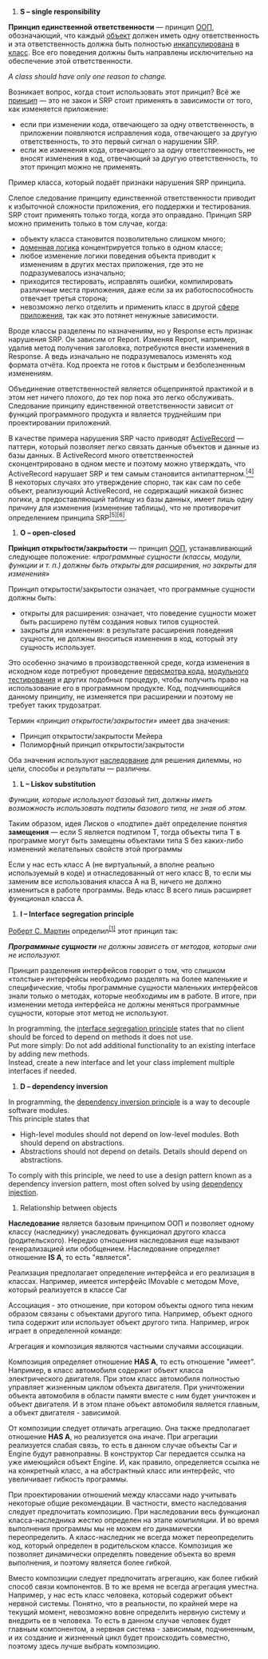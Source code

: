 1. **S – single responsibility**

**Принцип единственной ответственности** — принцип [ООП](https://ru.wikipedia.org/wiki/%D0%9E%D0%B1%D1%8A%D0%B5%D0%BA%D1%82%D0%BD%D0%BE-%D0%BE%D1%80%D0%B8%D0%B5%D0%BD%D1%82%D0%B8%D1%80%D0%BE%D0%B2%D0%B0%D0%BD%D0%BD%D0%BE%D0%B5_%D0%BF%D1%80%D0%BE%D0%B3%D1%80%D0%B0%D0%BC%D0%BC%D0%B8%D1%80%D0%BE%D0%B2%D0%B0%D0%BD%D0%B8%D0%B5), обозначающий, что каждый [объект](https://ru.wikipedia.org/wiki/%D0%9E%D0%B1%D1%8A%D0%B5%D0%BA%D1%82_%28%D0%BF%D1%80%D0%BE%D0%B3%D1%80%D0%B0%D0%BC%D0%BC%D0%B8%D1%80%D0%BE%D0%B2%D0%B0%D0%BD%D0%B8%D0%B5%29"%20\o%20"Объект%20%28программирование%29) должен иметь одну ответственность и эта ответственность должна быть полностью [инкапсулирована](https://ru.wikipedia.org/wiki/%D0%98%D0%BD%D0%BA%D0%B0%D0%BF%D1%81%D1%83%D0%BB%D1%8F%D1%86%D0%B8%D1%8F_%28%D0%BF%D1%80%D0%BE%D0%B3%D1%80%D0%B0%D0%BC%D0%BC%D0%B8%D1%80%D0%BE%D0%B2%D0%B0%D0%BD%D0%B8%D0%B5%29"%20\o%20"Инкапсуляция%20%28программирование%29) в [класс](https://ru.wikipedia.org/wiki/%D0%9A%D0%BB%D0%B0%D1%81%D1%81_%28%D0%BF%D1%80%D0%BE%D0%B3%D1%80%D0%B0%D0%BC%D0%BC%D0%B8%D1%80%D0%BE%D0%B2%D0%B0%D0%BD%D0%B8%D0%B5%29"%20\o%20"Класс%20%28программирование%29). Все его поведения должны быть направлены исключительно на обеспечение этой ответственности.

_A class should have only one reason to change._

Возникает вопрос, когда стоит использовать этот принцип? Всё же [принцип](https://ru.wikipedia.org/wiki/%D0%9F%D1%80%D0%B8%D0%BD%D1%86%D0%B8%D0%BF"%20\o%20"Принцип) — это не закон и SRP стоит применять в зависимости от того, как изменяется приложение:

- если при изменении кода, отвечающего за одну ответственность, в приложении появляются исправления кода, отвечающего за другую ответственность, то это первый сигнал о нарушении SRP.
- если же изменения кода, отвечающего за одну ответственность, не вносят изменения в код, отвечающий за другую ответственность, то этот принцип можно не применять.

Пример класса, который подаёт признаки нарушения SRP принципа.

Слепое следование принципу единственной ответственности приводит к избыточной сложности приложения, его поддержки и тестирования. SRP стоит применять только тогда, когда это оправдано. Принцип SRP можно применить только в том случае, когда:

- объекту класса становится позволительно слишком много;
- [доменная логика](https://ru.wikipedia.org/wiki/%D0%94%D0%BE%D0%BC%D0%B5%D0%BD%D0%BD%D1%8B%D0%B9_%D0%BE%D0%B1%D1%8A%D0%B5%D0%BA%D1%82) концентрируется только в одном классе;
- любое изменение логики поведения объекта приводит к изменениям в других местах приложения, где это не подразумевалось изначально;
- приходится тестировать, исправлять ошибки, компилировать различные места приложения, даже если за их работоспособность отвечает третья сторона;
- невозможно легко отделить и применить класс в другой [сфере приложения](https://ru.wikipedia.org/wiki/%D0%9F%D1%80%D0%B8%D0%BA%D0%BB%D0%B0%D0%B4%D0%BD%D0%BE%D0%B5_%D0%BF%D1%80%D0%BE%D0%B3%D1%80%D0%B0%D0%BC%D0%BC%D0%BD%D0%BE%D0%B5_%D0%BE%D0%B1%D0%B5%D1%81%D0%BF%D0%B5%D1%87%D0%B5%D0%BD%D0%B8%D0%B5"%20\o%20"Прикладное%20программное%20обеспечение), так как это потянет ненужные зависимости.

Вроде классы разделены по назначениям, но у Response есть признак нарушения SRP. Он зависим от Report. Изменяя Report, например, удалив метод получения заголовка, потребуются внести изменения в Response. А ведь изначально не подразумевалось изменять код формата отчёта. Код проекта не готов к быстрым и безболезненным изменениям.

Объединение ответственностей является общепринятой практикой и в этом нет ничего плохого, до тех пор пока это легко обслуживать. Следование принципу единственной ответственности зависит от функций программного продукта и является труднейшим при проектировании приложений.

В качестве примера нарушения SRP часто приводят [ActiveRecord](https://ru.wikipedia.org/wiki/ActiveRecord"%20\o%20"ActiveRecord) — паттерн, который позволяет легко связать данные объектов и данные из базы данных. В ActiveRecord много ответственностей сконцентрировано в одном месте и поэтому можно утверждать, что ActiveRecord нарушает SRP и тем самым становится антипаттерном.[<sup>\[4\]</sup>](https://ru.wikipedia.org/wiki/%D0%9F%D1%80%D0%B8%D0%BD%D1%86%D0%B8%D0%BF_%D0%B5%D0%B4%D0%B8%D0%BD%D1%81%D1%82%D0%B2%D0%B5%D0%BD%D0%BD%D0%BE%D0%B9_%D0%BE%D1%82%D0%B2%D0%B5%D1%82%D1%81%D1%82%D0%B2%D0%B5%D0%BD%D0%BD%D0%BE%D1%81%D1%82%D0%B8#cite_note-4) В некоторых случаях это утверждение спорно, так как сам по себе объект, реализующий ActiveRecord, не содержащий никакой бизнес логики, а предоставляющий таблицу из базы данных, имеет лишь одну причину для изменения (изменение таблицы), что не противоречит определением принципа SRP[<sup>\[5\]</sup>](https://ru.wikipedia.org/wiki/%D0%9F%D1%80%D0%B8%D0%BD%D1%86%D0%B8%D0%BF_%D0%B5%D0%B4%D0%B8%D0%BD%D1%81%D1%82%D0%B2%D0%B5%D0%BD%D0%BD%D0%BE%D0%B9_%D0%BE%D1%82%D0%B2%D0%B5%D1%82%D1%81%D1%82%D0%B2%D0%B5%D0%BD%D0%BD%D0%BE%D1%81%D1%82%D0%B8#cite_note-5)[<sup>\[6\]</sup>](https://ru.wikipedia.org/wiki/%D0%9F%D1%80%D0%B8%D0%BD%D1%86%D0%B8%D0%BF_%D0%B5%D0%B4%D0%B8%D0%BD%D1%81%D1%82%D0%B2%D0%B5%D0%BD%D0%BD%D0%BE%D0%B9_%D0%BE%D1%82%D0%B2%D0%B5%D1%82%D1%81%D1%82%D0%B2%D0%B5%D0%BD%D0%BD%D0%BE%D1%81%D1%82%D0%B8#cite_note-6).

1. **O – open-closed**

**При́нцип откры́тости/закры́тости** — принцип [ООП](https://ru.wikipedia.org/wiki/%D0%9E%D0%B1%D1%8A%D0%B5%D0%BA%D1%82%D0%BD%D0%BE-%D0%BE%D1%80%D0%B8%D0%B5%D0%BD%D1%82%D0%B8%D1%80%D0%BE%D0%B2%D0%B0%D0%BD%D0%BD%D0%BE%D0%B5_%D0%BF%D1%80%D0%BE%D0%B3%D1%80%D0%B0%D0%BC%D0%BC%D0%B8%D1%80%D0%BE%D0%B2%D0%B0%D0%BD%D0%B8%D0%B5), устанавливающий следующее положение: «_программные сущности (классы, модули, функции и т. п.) должны быть открыты для расширения, но закрыты для изменения_»

Принцип открытости/закрытости означает, что программные сущности должны быть:

- открыты для расширения: означает, что поведение сущности может быть расширено путём создания новых типов сущностей.
- закрыты для изменения: в результате расширения поведения сущности, не должны вноситься изменения в код, который эту сущность использует.

Это особенно значимо в производственной среде, когда изменения в исходном коде потребуют проведение [пересмотра кода](https://ru.wikipedia.org/w/index.php?title=%D0%9F%D0%B5%D1%80%D0%B5%D1%81%D0%BC%D0%BE%D1%82%D1%80_%D0%BA%D0%BE%D0%B4%D0%B0&action=edit&redlink=1"%20\o%20"Пересмотр%20кода%20%28страница%20отсутствует%29), [модульного тестирования](https://ru.wikipedia.org/wiki/%D0%9C%D0%BE%D0%B4%D1%83%D0%BB%D1%8C%D0%BD%D0%BE%D0%B5_%D1%82%D0%B5%D1%81%D1%82%D0%B8%D1%80%D0%BE%D0%B2%D0%B0%D0%BD%D0%B8%D0%B5"%20\o%20"Модульное%20тестирование) и других подобных процедур, чтобы получить право на использование его в программном продукте. Код, подчиняющийся данному принципу, не изменяется при расширении и поэтому не требует таких трудозатрат.

Термин _«принцип открытости/закрытости»_ имеет два значения:

- Принцип открытости/закрытости Мейера
- Полиморфный принцип открытости/закрытости

Оба значения используют [наследование](https://ru.wikipedia.org/wiki/%D0%9D%D0%B0%D1%81%D0%BB%D0%B5%D0%B4%D0%BE%D0%B2%D0%B0%D0%BD%D0%B8%D0%B5_%28%D0%BF%D1%80%D0%BE%D0%B3%D1%80%D0%B0%D0%BC%D0%BC%D0%B8%D1%80%D0%BE%D0%B2%D0%B0%D0%BD%D0%B8%D0%B5%29"%20\o%20"Наследование%20%28программирование%29) для решения дилеммы, но цели, способы и результаты — различны.

1. **L – Liskov substitution**

_Функции, которые используют базовый тип, должны иметь возможность использовать подтипы базового типа, не зная об этом._

Таким образом, идея Лисков о «подтипе» даёт определение понятия **замещения** — если S является подтипом T, тогда объекты типа T в программе могут быть замещены объектами типа S без каких-либо изменений желательных свойств этой программы

Если у нас есть класс A (не виртуальный, а вполне реально используемый в коде) и отнаследованный от него класс B, то если мы заменим все использования класса A на B, ничего не должно измениться в работе программы. Ведь класс B всего лишь расширяет функционал класса A.

1. **I – Interface segregation principle**

[Роберт С. Мартин](https://ru.wikipedia.org/wiki/%D0%9C%D0%B0%D1%80%D1%82%D0%B8%D0%BD,_%D0%A0%D0%BE%D0%B1%D0%B5%D1%80%D1%82_%28%D0%B8%D0%BD%D0%B6%D0%B5%D0%BD%D0%B5%D1%80%29) определил<sup>[\[1\]](https://ru.wikipedia.org/wiki/%D0%9F%D1%80%D0%B8%D0%BD%D1%86%D0%B8%D0%BF_%D1%80%D0%B0%D0%B7%D0%B4%D0%B5%D0%BB%D0%B5%D0%BD%D0%B8%D1%8F_%D0%B8%D0%BD%D1%82%D0%B5%D1%80%D1%84%D0%B5%D0%B9%D1%81%D0%B0"%20\l%20"cite_note-robert_martin-1)</sup> этот принцип так:

**_Программные сущности_** _не должны зависеть от методов, которые они не используют._

Принцип разделения интерфейсов говорит о том, что слишком «толстые» интерфейсы необходимо разделять на более маленькие и специфические, чтобы программные сущности маленьких интерфейсов знали только о методах, которые необходимы им в работе. В итоге, при изменении метода интерфейса не должны меняться программные сущности, которые этот метод не используют.

In programming, the [interface segregation principle](https://en.wikipedia.org/wiki/Interface_segregation_principle) states that no client should be forced to depend on methods it does not use.  
Put more simply: Do not add additional functionality to an existing interface by adding new methods.  
Instead, create a new interface and let your class implement multiple interfaces if needed.

1. **D – dependency inversion**

In programming, the [dependency inversion principle](https://en.wikipedia.org/wiki/Dependency_inversion_principle) is a way to decouple software modules.  
This principle states that

- High-level modules should not depend on low-level modules. Both should depend on abstractions.
- Abstractions should not depend on details. Details should depend on abstractions.

To comply with this principle, we need to use a design pattern known as a dependency inversion pattern, most often solved by using [dependency injection](https://en.wikipedia.org/wiki/Dependency_injection).

1. Relationship between objects

**Наследование** является базовым принципом ООП и позволяет одному классу (наследнику) унаследовать функционал другого класса (родительского). Нередко отношения наследования еще называют генерализацией или обобщением. Наследование определяет отношение **IS A**, то есть "является".

Реализация предполагает определение интерфейса и его реализация в классах. Например, имеется интерфейс IMovable с методом Move, который реализуется в классе Car

Ассоциация - это отношение, при котором объекты одного типа неким образом связаны с объектами другого типа. Например, объект одного типа содержит или использует объект другого типа. Например, игрок играет в определенной команде:

Агрегация и композиция являются частными случаями ассоциации.

Композиция определяет отношение **HAS A**, то есть отношение "имеет". Например, в класс автомобиля содержит объект класса электрического двигателя. При этом класс автомобиля полностью управляет жизненным циклом объекта двигателя. При уничтожении объекта автомобиля в области памяти вместе с ним будет уничтожен и объект двигателя. И в этом плане объект автомобиля является главным, а объект двигателя - зависимой.

От композиции следует отличать агрегацию. Она также предполагает отношение **HAS A**, но реализуется она иначе. При агрегации реализуется слабая связь, то есть в данном случае объекты Car и Engine будут равноправны. В конструктор Car передается ссылка на уже имеющийся объект Engine. И, как правило, определяется ссылка не на конкретный класс, а на абстрактный класс или интерфейс, что увеличивает гибкость программы.

При проектировании отношений между классами надо учитывать некоторые общие рекомендации. В частности, вместо наследования следует предпочитать композицию. При наследовании весь функционал класса-наследника жестко определен на этапе компиляции. И во время выполнения программы мы не можем его динамически переопределить. А класс-наследник не всегда может переопределить код, который определен в родительском классе. Композиция же позволяет динамически определять поведение объекта во время выполнения, и поэтому является более гибкой.

Вместо композиции следует предпочитать агрегацию, как более гибкий способ связи компонентов. В то же время не всегда агрегация уместна. Например, у нас есть класс человека, который содержит объект нервной системы. Понятно, что в реальности, по крайней мере на текущий момент, невозможно вовне определить нервную систему и внедрить ее в человека. То есть в данном случае человек будет главным компонентом, а нервная система - зависимым, подчиненным, и их создание и жизненный цикл будет происходить совместно, поэтому здесь лучше выбрать композицию.
